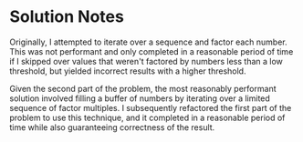 # Solution Notes

Originally, I attempted to iterate over a sequence and factor each number.  This was not performant and only completed in a reasonable period of time if I skipped over values that weren't factored by numbers less than a low threshold, but yielded incorrect results with a higher threshold.

Given the second part of the problem, the most reasonably performant solution involved filling a buffer of numbers by iterating over a limited sequence of factor multiples.  I subsequently refactored the first part of the problem to use this technique, and it completed in a reasonable period of time while also guaranteeing correctness of the result.
